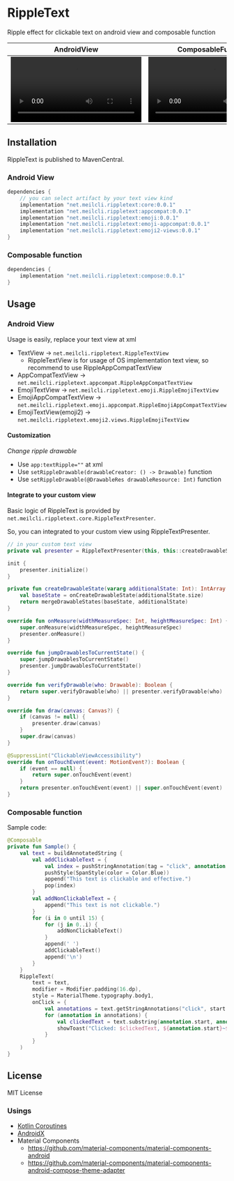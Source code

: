 # RippleText
Ripple effect for clickable text on android view and composable function

|AndroidView|ComposableFunction|
|:--:|:--:|
|<video src="https://user-images.githubusercontent.com/2821921/177032841-807f6f1c-a91b-44f1-9ca2-1bf502da1c3a.mp4" />|<video src="https://user-images.githubusercontent.com/2821921/176992580-090c9d8e-3762-4923-8c4c-7d870c164896.mp4" />|

## Installation
RippleText is published to MavenCentral.

### Android View
```groovy
dependencies {
    // you can select artifact by your text view kind
    implementation "net.meilcli.rippletext:core:0.0.1"
    implementation "net.meilcli.rippletext:appcompat:0.0.1"
    implementation "net.meilcli.rippletext:emoji:0.0.1"
    implementation "net.meilcli.rippletext:emoji-appcompat:0.0.1"
    implementation "net.meilcli.rippletext:emoji2-views:0.0.1"
}
```

### Composable function
```groovy
dependencies {
    implementation "net.meilcli.rippletext:compose:0.0.1"
}
```

## Usage
### Android View
Usage is easily, replace your text view at xml
- TextView -> `net.meilcli.rippletext.RippleTextView`
  - RippleTextView is for usage of OS implementation text view, so recommend to use RippleAppCompatTextView
- AppCompatTextView -> `net.meilcli.rippletext.appcompat.RippleAppCompatTextView`
- EmojiTextView -> `net.meilcli.rippletext.emoji.RippleEmojiTextView`
- EmojiAppCompatTextView -> `net.meilcli.rippletext.emoji.appcompat.RippleEmojiAppCompatTextView`
- EmojiTextView(emoji2) -> `net.meilcli.rippletext.emoji2.views.RippleEmojiTextView`

#### Customization
*Change ripple drawable*
- Use `app:textRipple=""` at xml
- Use `setRippleDrawable(drawableCreator: () -> Drawable)` function
- Use `setRippleDrawable(@DrawableRes drawableResource: Int)` function

#### Integrate to your custom view
Basic logic of RippleText is provided by `net.meilcli.rippletext.core.RippleTextPresenter`.

So, you can integrated to your custom view using RippleTextPresenter.

```kt
// in your custom text view
private val presenter = RippleTextPresenter(this, this::createDrawableState)

init {
    presenter.initialize()
}

private fun createDrawableState(vararg additionalState: Int): IntArray {
    val baseState = onCreateDrawableState(additionalState.size)
    return mergeDrawableStates(baseState, additionalState)
}

override fun onMeasure(widthMeasureSpec: Int, heightMeasureSpec: Int) {
    super.onMeasure(widthMeasureSpec, heightMeasureSpec)
    presenter.onMeasure()
}

override fun jumpDrawablesToCurrentState() {
    super.jumpDrawablesToCurrentState()
    presenter.jumpDrawablesToCurrentState()
}

override fun verifyDrawable(who: Drawable): Boolean {
    return super.verifyDrawable(who) || presenter.verifyDrawable(who)
}

override fun draw(canvas: Canvas?) {
    if (canvas != null) {
        presenter.draw(canvas)
    }
    super.draw(canvas)
}

@SuppressLint("ClickableViewAccessibility")
override fun onTouchEvent(event: MotionEvent?): Boolean {
    if (event == null) {
        return super.onTouchEvent(event)
    }
    return presenter.onTouchEvent(event) || super.onTouchEvent(event)
}
```

### Composable function
Sample code:
```kt
@Composable
private fun Sample() {
    val text = buildAnnotatedString {
        val addClickableText = {
            val index = pushStringAnnotation(tag = "click", annotation = "clickable")
            pushStyle(SpanStyle(color = Color.Blue))
            append("This text is clickable and effective.")
            pop(index)
        }
        val addNonClickableText = {
            append("This text is not clickable.")
        }
        for (i in 0 until 15) {
            for (j in 0..i) {
                addNonClickableText()
            }
            append(' ')
            addClickableText()
            append('\n')
        }
    }
    RippleText(
        text = text,
        modifier = Modifier.padding(16.dp),
        style = MaterialTheme.typography.body1,
        onClick = {
            val annotations = text.getStringAnnotations("click", start = it, end = it)
            for (annotation in annotations) {
                val clickedText = text.substring(annotation.start, annotation.end)
                showToast("Clicked: $clickedText, ${annotation.start}~${annotation.end}")
            }
        }
    )
}
```

## License
MIT License

### Usings
- [Kotlin Coroutines](https://github.com/Kotlin/kotlinx.coroutines)
- [AndroidX](https://github.com/androidx/androidx)
- Material Components
  - https://github.com/material-components/material-components-android
  - https://github.com/material-components/material-components-android-compose-theme-adapter
